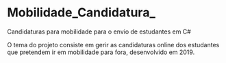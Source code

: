 # Mobilidade_Candidatura_
Candidaturas para mobilidade para o envio de estudantes em C#

O tema do projeto consiste em gerir as candidaturas online dos estudantes que pretendem ir em mobilidade para fora, desenvolvido em 2019.

